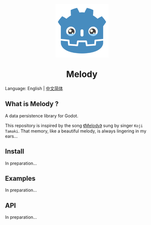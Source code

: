 <p align="center"><img src="https://raw.githubusercontent.com/tony709394/Melody/main/Images/logo.png" align="center" width="175"></p>
<h1 align="center">Melody</h1>

Language: English | [中文简体](README_zh_cn.md)

## What is Melody ?

A data persistence library for Godot.

This repository is inspired by the song [《Melody》](https://www.youtube.com/watch?v=ih6_xNsensA) sung by singer `Koji Tamaki`. That memory, like a beautiful melody, is always lingering in my ears...

## Install

In preparation...

## Examples

In preparation...

## API

In preparation...
